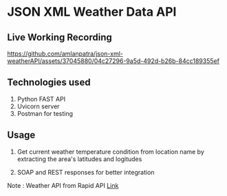 # JSON XML Weather Data API

## Live Working Recording

https://github.com/amlanpatra/json-xml-weatherAPI/assets/37045880/04c27296-9a5d-492d-b26b-84cc189355ef


## Technologies used

1. Python FAST API
2. Uvicorn server
3. Postman for testing

## Usage

1. Get current weather temperature condition from location name by extracting the area's latitudes and logitudes

2. SOAP and REST responses for better integration

Note : Weather API from Rapid API [Link](https://rapidapi.com/weatherapi/api/weatherapi-com)
